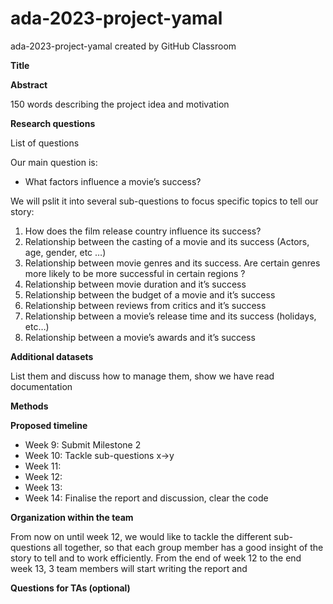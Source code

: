 # ada-2023-project-yamal
ada-2023-project-yamal created by GitHub Classroom

**Title**

**Abstract**

150 words describing the project idea and motivation

**Research questions**

List of questions

Our main question is:

- What factors influence a movie’s success?

We will pslit it into several sub-questions to focus specific topics to tell our story:

1) How does the film release country influence its success?
2) Relationship between the casting of a movie and its success (Actors, age, gender, etc …)
3) Relationship between movie genres and its success. Are certain genres more likely to be more successful in certain regions ?
4) Relationship between movie duration and it’s success
5) Relationship between the budget of a movie and it’s success
6) Relationship between reviews from critics and it’s success
7) Relationship between a movie’s release time and its success (holidays, etc…)
8) Relationship between a movie’s awards and it’s success


**Additional datasets**

List them and discuss how to manage them, show we have read documentation


**Methods**


**Proposed timeline**

- Week 9: Submit Milestone 2
- Week 10: Tackle sub-questions x->y
- Week 11:
- Week 12:
- Week 13:
- Week 14: Finalise the report and discussion, clear the code

**Organization within the team**

From now on until week 12, we would like to tackle the different sub-questions all together, so that each group member has a good insight of the story to tell and to work efficiently. From the end of week 12 to the end week 13, 3 team members will start writing the report and

**Questions for TAs (optional)**